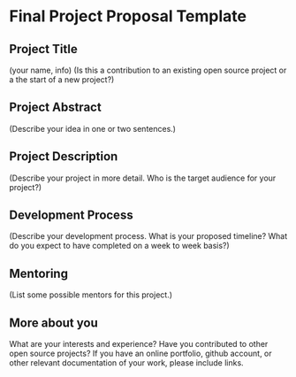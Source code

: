 # Final Project Proposal Template

## Project Title
(your name, info)
(Is this a contribution to an existing open source project or a the start of a new project?)

## Project Abstract
(Describe your idea in one or two sentences.)

## Project Description
(Describe your project in more detail.  Who is the target audience for your project?)

## Development Process
(Describe your development process. What is your proposed timeline? What do you expect to have completed on a week to week basis?)

## Mentoring
(List some possible mentors for this project.)

## More about you
What are your interests and experience? Have you contributed to other open source projects? If you have an online portfolio, github account, or other relevant documentation of your work, please include links.
